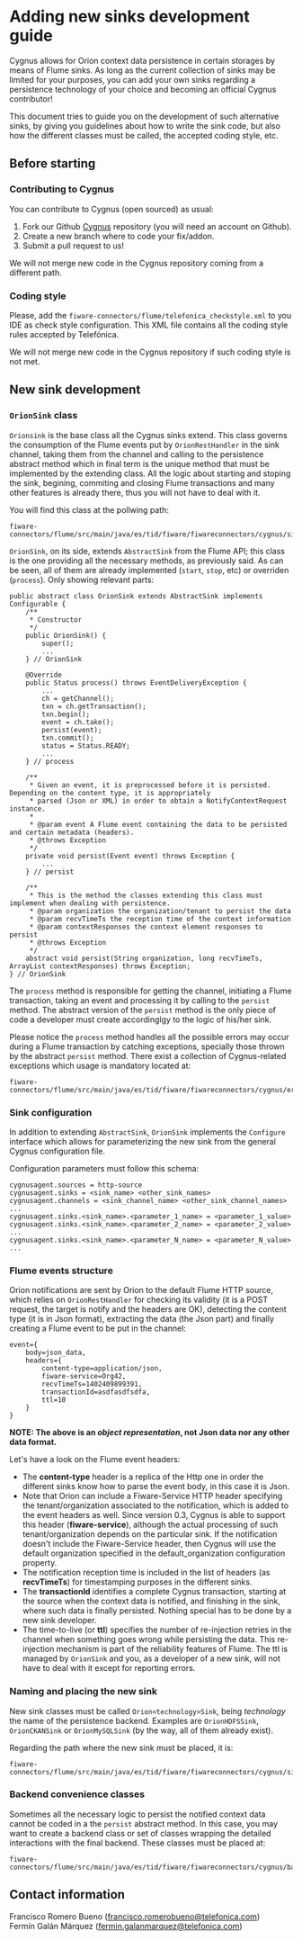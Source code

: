 # Adding new sinks development guide

Cygnus allows for Orion context data persistence in certain storages by means of Flume sinks. As long as the current collection of sinks may be limited for your purposes, you can add your own sinks regarding a persistence technology of your choice and becoming an official Cygnus contributor!

This document tries to guide you on the development of such alternative sinks, by giving you guidelines about how to write the sink code, but also how the different classes must be called, the accepted coding style, etc. 

## Before starting

### Contributing to Cygnus

You can contribute to Cygnus (open sourced) as usual:

1. Fork our Github [Cygnus](https://github.com/telefonicaid/fiware-connectors) repository (you will need an account on Github).
2. Create a new branch where to code your fix/addon.
3. Submit a pull request to us!  

We will not merge new code in the Cygnus repository coming from a different path.

### Coding style 

Please, add the `fiware-connectors/flume/telefonica_checkstyle.xml` to you IDE as check style configuration. This XML file contains all the coding style rules accepted by Telefónica.

We will not merge new code in the Cygnus repository if such coding style is not met.

## New sink development

### `OrionSink` class
`Orionsink` is the base class all the Cygnus sinks extend. This class governs the consumption of the Flume events put by `OrionRestHandler` in the sink channel, taking them from the channel and calling to the persistence abstract method which in final term is the unique method that must be implemented by the extending class. All the logic about starting and stoping the sink, begining, commiting and closing Flume transactions and many other features is already there, thus you will not have to deal with it.

You will find this class at the pollwing path:

    fiware-connectors/flume/src/main/java/es/tid/fiware/fiwareconnectors/cygnus/sinks/OrionSink.java

`OrionSink`, on its side, extends `AbstractSink` from the Flume API; this class is the one providing all the necessary methods, as previously said. As can be seen, all of them are already implemented (`start`, `stop`, etc) or overriden (`process`). Only showing relevant parts:

    public abstract class OrionSink extends AbstractSink implements Configurable {
		/**
		 * Constructor
		 */ 
		public OrionSink() {
			super();
			...
		} // OrionSink

		@Override
		public Status process() throws EventDeliveryException {
			...
			ch = getChannel();
			txn = ch.getTransaction();
			txn.begin();
			event = ch.take();
			persist(event);
			txn.commit();
			status = Status.READY;
			...
		} // process

		/**
		 * Given an event, it is preprocessed before it is persisted. Depending on the content type, it is appropriately
		 * parsed (Json or XML) in order to obtain a NotifyContextRequest instance.
		 *
		 * @param event A Flume event containing the data to be persisted and certain metadata (headers).
		 * @throws Exception
		 */
		private void persist(Event event) throws Exception {
			...
		} // persist

		/**
		 * This is the method the classes extending this class must implement when dealing with persistence.
		 * @param organization the organization/tenant to persist the data
		 * @param recvTimeTs the reception time of the context information
		 * @param contextResponses the context element responses to persist
		 * @throws Exception
		 */
		abstract void persist(String organization, long recvTimeTs, ArrayList contextResponses) throws Exception;
    } // OrionSink   

The `process` method is responsible for getting the channel, initiating a Flume transaction, taking an event and processing it by calling to the `persist` method. The abstract version of the `persist` method is the only piece of code a developer must create accordinglgy to the logic of his/her sink.

Please notice the `process` method handles all the possible errors may occur during a Flume transaction by catching exceptions, specially those thrown by the abstract `persist` method. There exist a collection of Cygnus-related exceptions which usage is mandatory located at:

    fiware-connectors/flume/src/main/java/es/tid/fiware/fiwareconnectors/cygnus/errors/

### Sink configuration

In addition to extending `AbstractSink`, `OrionSink` implements the `Configure` interface which allows for parameterizing the new sink from the general Cygnus configuration file.

Configuration parameters must follow this schema:

    cygnusagent.sources = http-source
    cygnusagent.sinks = <sink_name> <other_sink_names>
    cygnusagent.channels = <sink_channel_name> <other_sink_channel_names>
    ...
    cygnusagent.sinks.<sink_name>.<parameter_1_name> = <parameter_1_value>
    cygnusagent.sinks.<sink_name>.<parameter_2_name> = <parameter_2_value>
	...
	cygnusagent.sinks.<sink_name>.<parameter_N_name> = <parameter_N_value>
	...

### Flume events structure

Orion notifications are sent by Orion to the default Flume HTTP source, which relies on `OrionRestHandler` for checking its validity (it is a POST request, the target is notify and the headers are OK), detecting the content type (it is in Json format), extracting the data (the Json part) and finally creating a Flume event to be put in the channel:

    event={
		body=json_data,
		headers={
			content-type=application/json,
			fiware-service=Org42,
			recvTimeTs=1402409899391,
			transactionId=asdfasdfsdfa,
			ttl=10
		}
	}

<b>NOTE: The above is an <i>object representation</i>, not Json data nor any other data format.</b>

Let's have a look on the Flume event headers:

* The <b>content-type</b> header is a replica of the Http one in order the different sinks know how to parse the event body, in this case it is Json.
* Note that Orion can include a Fiware-Service HTTP header specifying the tenant/organization associated to the notification, which is added to the event headers as well. Since version 0.3, Cygnus is able to support this header (<b>fiware-service</b>), although the actual processing of such tenant/organization depends on the particular sink. If the notification doesn't include the Fiware-Service header, then Cygnus will use the default organization specified in the default_organization configuration property.
* The notification reception time is included in the list of headers (as <b>recvTimeTs</b>) for timestamping purposes in the different sinks.
* The <b>transactionId</b> identifies a complete Cygnus transaction, starting at the source when the context data is notified, and finishing in the sink, where such data is finally persisted. Nothing special has to be done by a new sink developer.
* The time-to-live (or <b>ttl</b>) specifies the number of re-injection retries in the channel when something goes wrong while persisting the data. This re-injection mechanism is part of the reliability features of Flume. The ttl is managed by `OrionSink` and you, as a developer of a new sink, will not have to deal with it except for reporting errors. 

### Naming and placing the new sink

New sink classes must be called `Orion<technology>Sink`, being <i>technology</i> the name of the persistence backend. Examples are `OrionHDFSSink`, `OrionCKANSink` or `OrionMySQLSink` (by the way, all of them already exist).

Regarding the path where the new sink must be placed, it is:

    fiware-connectors/flume/src/main/java/es/tid/fiware/fiwareconnectors/cygnus/sinks
 
### Backend convenience classes

Sometimes all the necessary logic to persist the notified context data cannot be coded in a the `persist` abstract method. In this case, you may want to create a backend class or set of classes wrapping the detailed interactions with the final backend. These classes must be placed at:

    fiware-connectors/flume/src/main/java/es/tid/fiware/fiwareconnectors/cygnus/backends/<my_backend_classes>/

## Contact information
Francisco Romero Bueno (francisco.romerobueno@telefonica.com)
<br>
Fermín Galán Márquez (fermin.galanmarquez@telefonica.com) 